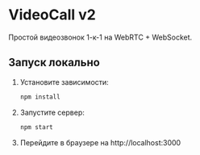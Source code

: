 # VideoCall v2
Простой видеозвонок 1-к-1 на WebRTC + WebSocket.

## Запуск локально
1. Установите зависимости:
   ```bash
   npm install
   ```
2. Запустите сервер:
   ```bash
   npm start
   ```
3. Перейдите в браузере на http://localhost:3000
